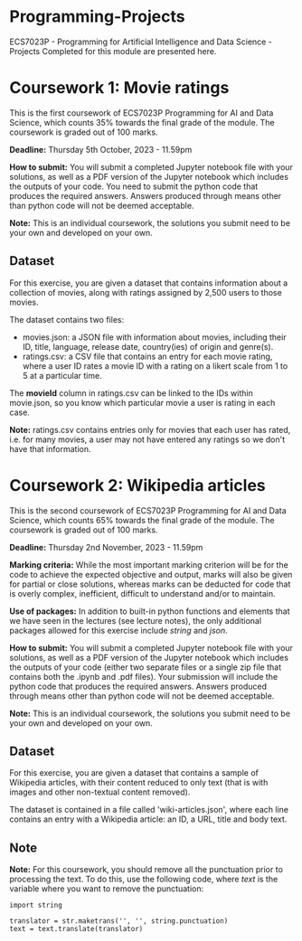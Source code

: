 # Programming-Projects
ECS7023P - Programming for Artificial Intelligence and Data Science - Projects Completed for this module are presented here. 

# Coursework 1: Movie ratings
This is the first coursework of ECS7023P Programming for AI and Data Science, which counts 35% towards the final grade of the module. The coursework is graded out of 100 marks.

**Deadline:** Thursday 5th October, 2023 - 11.59pm

**How to submit:** You will submit a completed Jupyter notebook file with your solutions, as well as a PDF version of the Jupyter notebook which includes the outputs of your code. You need to submit the python code that produces the required answers. Answers produced through means other than python code will not be deemed acceptable.

**Note:** This is an individual coursework, the solutions you submit need to be your own and developed on your own.
## Dataset
For this exercise, you are given a dataset that contains information about a collection of movies, along with ratings assigned by 2,500 users to those movies.

The dataset contains two files:
* movies.json: a JSON file with information about movies, including their ID, title, language, release date, country(ies) of origin and genre(s).
* ratings.csv: a CSV file that contains an entry for each movie rating, where a user ID rates a movie ID with a rating on a likert scale from 1 to 5 at a particular time.

The **movieId** column in ratings.csv can be linked to the IDs within movie.json, so you know which particular movie a user is rating in each case.

**Note:** ratings.csv contains entries only for movies that each user has rated, i.e. for many movies, a user may not have entered any ratings so we don't have that information.

# Coursework 2: Wikipedia articles
This is the second coursework of ECS7023P Programming for AI and Data Science, which counts 65% towards the final grade of the module. The coursework is graded out of 100 marks.

**Deadline:** Thursday 2nd November, 2023 - 11.59pm

**Marking criteria:** While the most important marking criterion will be for the code to achieve the expected objective and output, marks will also be given for partial or close solutions, whereas marks can be deducted for code that is overly complex, inefficient, difficult to understand and/or to maintain.

**Use of packages:** In addition to built-in python functions and elements that we have seen in the lectures (see lecture notes), the only additional packages allowed for this exercise include *string* and *json*.

**How to submit:** You will submit a completed Jupyter notebook file with your solutions, as well as a PDF version of the Jupyter notebook which includes the outputs of your code (either two separate files or a single zip file that contains both the .ipynb and .pdf files). Your submission will include the python code that produces the required answers. Answers produced through means other than python code will not be deemed acceptable.

**Note:** This is an individual coursework, the solutions you submit need to be your own and developed on your own.
## Dataset
For this exercise, you are given a dataset that contains a sample of Wikipedia articles, with their content reduced to only text (that is with images and other non-textual content removed).

The dataset is contained in a file called 'wiki-articles.json', where each line contains an entry with a Wikipedia article: an ID, a URL, title and body text.
## Note
**Note:** For this coursework, you should remove all the punctuation prior to processing the text. To do this, use the following code, where *text* is the variable where you want to remove the punctuation:

```
import string

translator = str.maketrans('', '', string.punctuation)
text = text.translate(translator)
```
